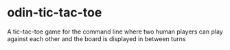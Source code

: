 # odin-tic-tac-toe
A tic-tac-toe game for the command line where two human players can play against each other and the board is displayed in between turns

